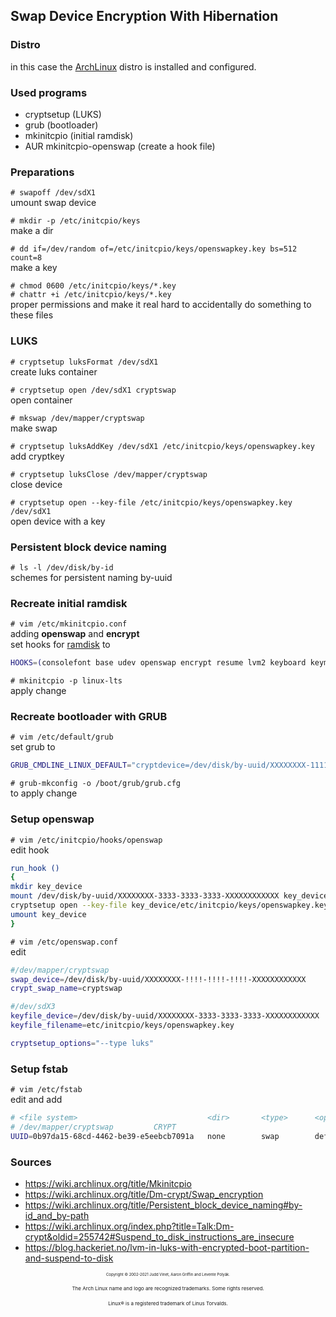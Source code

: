 ## Swap Device Encryption With Hibernation

### Distro
in this case the [ArchLinux](https://wiki.archlinux.org/title/Installation_guide"archlinux") distro is installed and configured.<br>

### Used programs
- cryptsetup (LUKS)
- grub (bootloader)
- mkinitcpio (initial ramdisk)
- AUR mkinitcpio-openswap (create a hook file)

### Preparations
`# swapoff /dev/sdX1`  
umount swap device

`# mkdir -p /etc/initcpio/keys`  
make a dir

`# dd if=/dev/random of=/etc/initcpio/keys/openswapkey.key bs=512 count=8`  
make a key

`# chmod 0600 /etc/initcpio/keys/*.key`  
`# chattr +i /etc/initcpio/keys/*.key`  
proper permissions and make it real hard to accidentally do something to these files

### LUKS
`# cryptsetup luksFormat /dev/sdX1`  
create luks container

`# cryptsetup open /dev/sdX1 cryptswap`  
open container

`# mkswap /dev/mapper/cryptswap`  
make swap

`# cryptsetup luksAddKey /dev/sdX1 /etc/initcpio/keys/openswapkey.key`  
add cryptkey

`# cryptsetup luksClose /dev/mapper/cryptswap`  
close device

`# cryptsetup open --key-file /etc/initcpio/keys/openswapkey.key /dev/sdX1`  
open device with a key

### Persistent block device naming
`# ls -l /dev/disk/by-id`  
schemes for persistent naming by-uuid

### Recreate initial ramdisk
`# vim /etc/mkinitcpio.conf`  
adding **openswap** and **encrypt**  
set hooks for [ramdisk](https://wiki.archlinux.org/title/Mkinitcpio) to  
~~~bash
HOOKS=(consolefont base udev openswap encrypt resume lvm2 keyboard keymap autodetect modconf block fsck filesystems)
~~~

`# mkinitcpio -p linux-lts`  
apply change

### Recreate bootloader with GRUB
`# vim /etc/default/grub`  
set grub to  

~~~bash
GRUB_CMDLINE_LINUX_DEFAULT="cryptdevice=/dev/disk/by-uuid/XXXXXXXX-1111-1111-1111-XXXXXXXXXXXX:cryptswap root=/dev/disk/by-uuid/XXXXXXXX-3333-3333-3333-XXXXXXXXXXXX resume=/dev/disk/by-uuid/XXXXXXXX-!!!!-!!!!-!!!!-XXXXXXXXXXXX ro loglevel=3"
~~~

`# grub-mkconfig -o /boot/grub/grub.cfg`  
to apply change

### Setup openswap
`# vim /etc/initcpio/hooks/openswap`  
edit hook

~~~bash
run_hook ()
{
mkdir key_device
mount /dev/disk/by-uuid/XXXXXXXX-3333-3333-3333-XXXXXXXXXXXX key_device
cryptsetup open --key-file key_device/etc/initcpio/keys/openswapkey.key /dev/disk/by-uuid/XXXXXXXX-1111-1111-1111-XXXXXXXXXXXX cryptswap
umount key_device
}
~~~

`# vim /etc/openswap.conf`  
edit

~~~bash
#/dev/mapper/cryptswap
swap_device=/dev/disk/by-uuid/XXXXXXXX-!!!!-!!!!-!!!!-XXXXXXXXXXXX
crypt_swap_name=cryptswap

#/dev/sdX3
keyfile_device=/dev/disk/by-uuid/XXXXXXXX-3333-3333-3333-XXXXXXXXXXXX
keyfile_filename=etc/initcpio/keys/openswapkey.key

cryptsetup_options="--type luks"
~~~

### Setup fstab
`# vim /etc/fstab`  
edit and add

~~~bash
# <file system>                             <dir>       <type>      <options>   <dump> <pass>
# /dev/mapper/cryptswap         CRYPT
UUID=0b97da15-68cd-4462-be39-e5eebcb7091a   none        swap        defaults    0       0
~~~

### Sources
- https://wiki.archlinux.org/title/Mkinitcpio<br>
- https://wiki.archlinux.org/title/Dm-crypt/Swap_encryption<br>
- https://wiki.archlinux.org/title/Persistent_block_device_naming#by-id_and_by-path<br>
- https://wiki.archlinux.org/index.php?title=Talk:Dm-crypt&oldid=255742#Suspend_to_disk_instructions_are_insecure<br>
- https://blog.hackeriet.no/lvm-in-luks-with-encrypted-boot-partition-and-suspend-to-disk<br>

<p align="center"><span style="font-size:6px" >Copyright © 2002-2021 Judd Vinet, Aaron Griffin and Levente Polyák.</span></p>
<p align="center"><span style="font-size:8px" >The Arch Linux name and logo are recognized trademarks. Some rights reserved.</span></p>
<p align="center"><span style="font-size:8px" >Linux® is a registered trademark of Linus Torvalds.</span></p>
